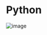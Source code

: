 # Python
![image](https://user-images.githubusercontent.com/124796882/223975152-712a0bb2-a340-41c2-8b11-dbdd0f7c6ea8.png)
